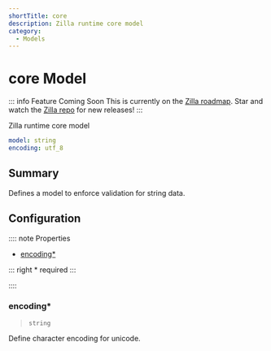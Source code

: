```yaml
---
shortTitle: core
description: Zilla runtime core model
category:
  - Models
---
```


# core Model

::: info Feature Coming Soon <HopeIcon icon="fas fa-circle-right"/>
This is currently on the [Zilla roadmap](https://github.com/orgs/aklivity/projects/4). Star and watch the [Zilla repo](https://github.com/aklivity/zilla/releases) for new releases!
:::

Zilla runtime core model

```yaml {1}
model: string
encoding: utf_8
```

## Summary

Defines a model to enforce validation for string data.

## Configuration

:::: note Properties

- [encoding\*](#encoding)

::: right
\* required
:::

::::

### encoding\*

> `string`

Define character encoding for unicode.
